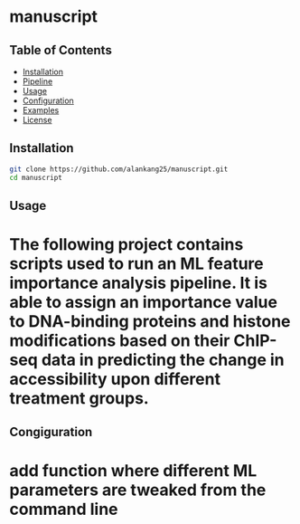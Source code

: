 # manuscript

## Table of Contents

- [Installation](#installation)
- [Pipeline](#pipeline)
- [Usage](#usage)
- [Configuration](#configuration)
- [Examples](#examples)
- [License](#license)

## Installation

```bash
git clone https://github.com/alankang25/manuscript.git
cd manuscript
```

## Usage

# The following project contains scripts used to run an ML feature importance analysis pipeline. It is able to assign an importance value to DNA-binding proteins and histone modifications based on their ChIP-seq data in predicting the change in accessibility upon different treatment groups. 

## Congiguration

# add function where different ML parameters are tweaked from the command line